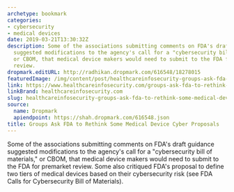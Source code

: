 ```yaml
---
archetype: bookmark
categories:
- cybersecurity
- medical devices
date: 2019-03-21T13:30:32Z
description: Some of the associations submitting comments on FDA's draft guidance
  suggested modifications to the agency's call for a "cybersecurity bill of materials,"
  or CBOM, that medical device makers would need to submit to the FDA for premarket
  review.
dropmark.editURL: http://radhikan.dropmark.com/616548/18278015
featuredImage: /img/content/post/healthcareinfosecurity-groups-ask-fda-to-rethink-some-medical-device-cyber-proposals.jpg
link: https://www.healthcareinfosecurity.com/groups-ask-fda-to-rethink-some-medical-device-cyber-proposals-a-12210
linkBrand: healthcareinfosecurity.com
slug: healthcareinfosecurity-groups-ask-fda-to-rethink-some-medical-device-cyber-proposals
source:
  name: Dropmark
  apiendpoint: https://shah.dropmark.com/616548.json
title: Groups Ask FDA to Rethink Some Medical Device Cyber Proposals
---
```

Some of the associations submitting comments on FDA's draft guidance suggested modifications to the agency's call for a "cybersecurity bill of materials," or CBOM, that medical device makers would need to submit to the FDA for premarket review. Some also critiqued FDA's proposal to define two tiers of medical devices based on their cybersecurity risk (see FDA Calls for Cybersecurity Bill of Materials).

